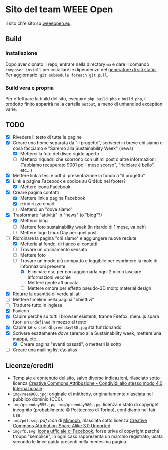 # Sito del team WEEE Open
Il sito ch'è sito su [weeeopen.eu](http://weeeopen.eu).

## Build
### Installazione
Dopo aver clonato il repo, entrare nella directory `ma` e dare il comando `composer install`
per installare le dipendenze del [generatore di siti statici](https://github.com/lvps/mechatronic-anvil).
Per aggiornarlo: `git submodule foreach git pull`.

### Build vera e propria
Per effettuare la build del sito, eseguire `php build.php` o `build.php`,
il prodotto finito apparirà nella cartella `output`, a meno di unhandled exception varie.

## TODO
- [X] Rivedere il testo di tutte le pagine
- [X] Creare una home separata da "il progetto", scriverci in breve chi siamo e cosa facciamo e "Saremo alla Sustainability Week" (news)
	- [X] Metterci la foto del disco rigido aperto
	- [ ] Metterci riquadri che scorrono con ultimi post o altre informazioni ("abbiamo recuperato 9001 pc il mese scorso", "riciclare è bello", etc...)
- [X] Mettere link a tesi e pdf di presentazione in fondo a "il progetto"
- [X] Link a pagina Facebook e codice su GitHub nel footer?
    - [X] Mettere icona Facebook
- [X] Creare pagina contatti
	- [X] Mettere link a pagina Facebook
	- [X] e indirizzo email
	- [ ] Metterci un "dove siamo"
- [X] Trasformare "attività" in "news" (o "blog"?)
    - [X] Metterci blog
    - [ ] Mettere foto sustainability week (in ritardo di 1 mese, va beh)
    - [ ] Mettere logo Linux Day per quel post
- [ ] Riordinare la pagina "chi siamo" e aggiungere nuove reclute
    - [X] Metterla al fondo, di fianco ai contatti
    - [ ] Trovare un ordinamento sensato
	- [ ] Mettere foto
	- [ ] Trovare un modo più compatto e leggibile per esprimere la mole di informazioni presente
	    - [X] Eliminare età, per non aggiornarla ogni 2 min o lasciare informazioni vecchie
	    - [ ] Mettere gente affiancata
	    - [ ] Mettere ombre per effetto pseudo-3D molto material design
- [X] Ridurre la quantità di verde ai lati
- [ ] Mettere timeline nella pagina "obiettivi"
- [ ] Tradurre tutto in inglese
- [X] Favicon
- [X] Capire perché su tutti i browser esistenti, tranne Firefox,
menu.js spara fuori un `undefined` in mezzo al testo
- [X] Capire se `srcset` di `greenday980.jpg` sta funzionando
- [X] Scrivere esattamente *dove* saremo alla Sustainability week, mettere una mappa, etc...
	- [X] Creare pagina "eventi passati", o metterli là sotto
- [ ] Creare una mailing list e\o alias

## Licenze/crediti
* Template e contenuto del sito, salvo diverse indicazioni, rilasciato sotto licenza [Creative Commons Attribuzione - Condividi allo stesso modo 4.0 Internazionale](http://creativecommons.org/licenses/by-sa/4.0/).
* `img/raee960.jpg`: [originale di mkthedy](https://pixabay.com/it/cestino-elettronico-piastre-622419/), originariamente rilasciata nel pubblico dominio (CC0).
* `img/greenday555.jpg`, `img/greenday980.jpg`: licenza e stato di copyright incognito (probabilmente © Politecnico di Torino), confidiamo nel fair use.
* `img/pdf.svg`: *pdf icon* di [Mimooh](https://commons.wikimedia.org/wiki/User:Mimooh), rilasciata sotto licenza [Creative Commons Attribution-Share Alike 3.0 Unported](https://creativecommons.org/licenses/by-sa/3.0/deed.en)
* `img/fb.svg`: [icona ufficiale di Facebook](https://en.facebookbrand.com/assets/f-logo), forse priva di copyright perché troppo "semplice", in ogni caso rappresenta un marchio registrato; usata secondo le linee guida presenti nella medesima pagina.
